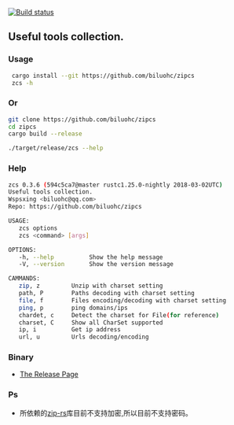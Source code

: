 [![Build status](https://travis-ci.org/biluohc/zipcs.svg?branch=master)](https://github.com/biluohc/zipcs)

## Useful tools collection.

### Usage

```sh
 cargo install --git https://github.com/biluohc/zipcs
 zcs -h
```

### Or

```sh
git clone https://github.com/biluohc/zipcs
cd zipcs
cargo build --release

./target/release/zcs --help
```
### Help

```sh
zcs 0.3.6 (594c5ca7@master rustc1.25.0-nightly 2018-03-02UTC)
Useful tools collection.
Wspsxing <biluohc@qq.com>
Repo: https://github.com/biluohc/zipcs

USAGE:
   zcs options
   zcs <command> [args]

OPTIONS:
   -h, --help          Show the help message
   -V, --version       Show the version message

CAMMANDS:
   zip, z         Unzip with charset setting
   path, P        Paths decoding with charset setting
   file, f        Files encoding/decoding with charset setting
   ping, p        ping domains/ips
   chardet, c     Detect the charset for File(for reference)
   charset, C     Show all CharSet supported
   ip, i          Get ip address
   url, u         Urls decoding/encoding
```

### Binary

* [The Release Page](https://github.com/biluohc/zipcs/releases)

### Ps
* 所依赖的[zip-rs](https://github.com/mvdnes/zip-rs)库目前不支持加密,所以目前不支持密码。
